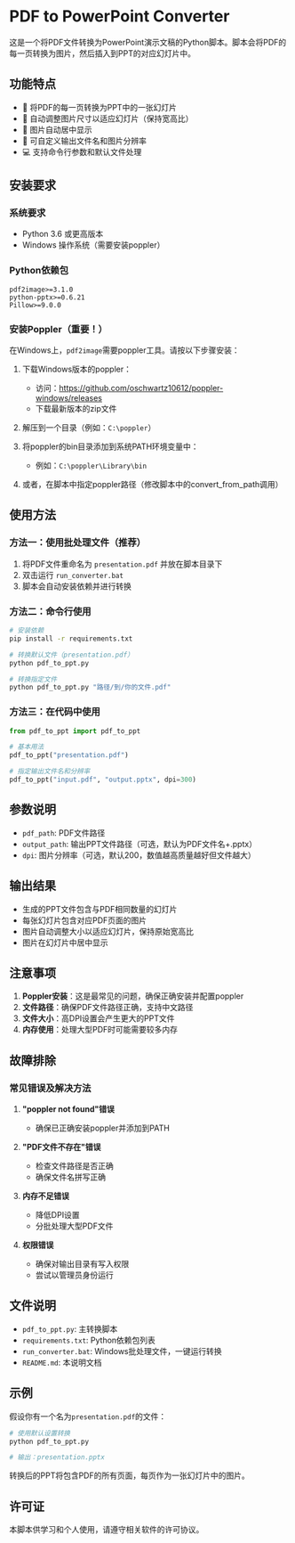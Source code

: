 # PDF to PowerPoint Converter

这是一个将PDF文件转换为PowerPoint演示文稿的Python脚本。脚本会将PDF的每一页转换为图片，然后插入到PPT的对应幻灯片中。

## 功能特点

- 🔄 将PDF的每一页转换为PPT中的一张幻灯片
- 📐 自动调整图片尺寸以适应幻灯片（保持宽高比）
- 🎯 图片自动居中显示
- 🔧 可自定义输出文件名和图片分辨率
- 💻 支持命令行参数和默认文件处理

## 安装要求

### 系统要求
- Python 3.6 或更高版本
- Windows 操作系统（需要安装poppler）

### Python依赖包
```
pdf2image>=3.1.0
python-pptx>=0.6.21
Pillow>=9.0.0
```

### 安装Poppler（重要！）

在Windows上，`pdf2image`需要poppler工具。请按以下步骤安装：

1. 下载Windows版本的poppler：
   - 访问：https://github.com/oschwartz10612/poppler-windows/releases
   - 下载最新版本的zip文件

2. 解压到一个目录（例如：`C:\poppler`）

3. 将poppler的bin目录添加到系统PATH环境变量中：
   - 例如：`C:\poppler\Library\bin`

4. 或者，在脚本中指定poppler路径（修改脚本中的convert_from_path调用）

## 使用方法

### 方法一：使用批处理文件（推荐）

1. 将PDF文件重命名为 `presentation.pdf` 并放在脚本目录下
2. 双击运行 `run_converter.bat`
3. 脚本会自动安装依赖并进行转换

### 方法二：命令行使用

```bash
# 安装依赖
pip install -r requirements.txt

# 转换默认文件（presentation.pdf）
python pdf_to_ppt.py

# 转换指定文件
python pdf_to_ppt.py "路径/到/你的文件.pdf"
```

### 方法三：在代码中使用

```python
from pdf_to_ppt import pdf_to_ppt

# 基本用法
pdf_to_ppt("presentation.pdf")

# 指定输出文件名和分辨率
pdf_to_ppt("input.pdf", "output.pptx", dpi=300)
```

## 参数说明

- `pdf_path`: PDF文件路径
- `output_path`: 输出PPT文件路径（可选，默认为PDF文件名+.pptx）
- `dpi`: 图片分辨率（可选，默认200，数值越高质量越好但文件越大）

## 输出结果

- 生成的PPT文件包含与PDF相同数量的幻灯片
- 每张幻灯片包含对应PDF页面的图片
- 图片自动调整大小以适应幻灯片，保持原始宽高比
- 图片在幻灯片中居中显示

## 注意事项

1. **Poppler安装**：这是最常见的问题，确保正确安装并配置poppler
2. **文件路径**：确保PDF文件路径正确，支持中文路径
3. **文件大小**：高DPI设置会产生更大的PPT文件
4. **内存使用**：处理大型PDF时可能需要较多内存

## 故障排除

### 常见错误及解决方法

1. **"poppler not found"错误**
   - 确保已正确安装poppler并添加到PATH

2. **"PDF文件不存在"错误**
   - 检查文件路径是否正确
   - 确保文件名拼写正确

3. **内存不足错误**
   - 降低DPI设置
   - 分批处理大型PDF文件

4. **权限错误**
   - 确保对输出目录有写入权限
   - 尝试以管理员身份运行

## 文件说明

- `pdf_to_ppt.py`: 主转换脚本
- `requirements.txt`: Python依赖包列表
- `run_converter.bat`: Windows批处理文件，一键运行转换
- `README.md`: 本说明文档

## 示例

假设你有一个名为`presentation.pdf`的文件：

```bash
# 使用默认设置转换
python pdf_to_ppt.py

# 输出：presentation.pptx
```

转换后的PPT将包含PDF的所有页面，每页作为一张幻灯片中的图片。

## 许可证

本脚本供学习和个人使用，请遵守相关软件的许可协议。
